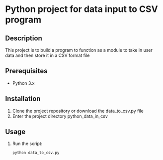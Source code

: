 # Python project for data input to CSV program

## Description
This project is to build a program to function as a module to take in user data and then store it in a CSV format file

## Prerequisites
- Python 3.x

## Installation 
1. Clone the project repository or download the data_to_csv.py file
2. Enter the project directory python_data_in_csv

## Usage
1. Run the script:
   ````bash
   python data_to_csv.py
   ````